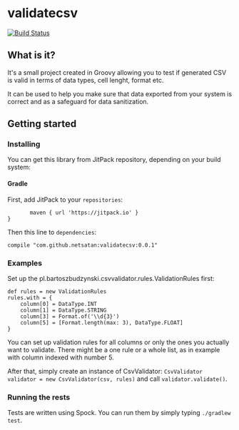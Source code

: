 # validatecsv
[![Build Status](https://travis-ci.com/netsatan/validatecsv.svg?branch=master)](https://travis-ci.com/netsatan/validatecsv)
## What is it? 
It's a small project created in Groovy allowing you to test if generated CSV is valid in terms of data types, cell lenght, format etc. 

It can be used to help you make sure that data exported from your system is correct and as a safeguard for data 
sanitization.

## Getting started
### Installing
You can get this library from JitPack repository, depending on your build system:
#### Gradle
First, add JitPack to your `repositories`: 
```repositories {
       maven { url 'https://jitpack.io' }
}
```

Then this line to `dependencies`:
```
compile "com.github.netsatan:validatecsv:0.0.1"
``` 

### Examples
Set up the pl.bartoszbudzynski.csvvalidator.rules.ValidationRules first:
```
def rules = new ValidationRules
rules.with = { 
    column[0] = DataType.INT
    column[1] = DataType.STRING
    column[3] = Format.of('\\d{3}')
    column[5] = [Format.length(max: 3), DataType.FLOAT]
}
```

You can set up validation rules for all columns or only the ones you actually want to validate.
There might be a one rule or a whole list, as in example with column indexed with number 5.

After that, simply create an instance of CsvValidator: `CsvValidator validator = new CsvValidator(csv, rules)` and call `validator.validate()`.

### Running the rests
Tests are written using Spock. You can run them by simply typing
```./gradlew test```.

